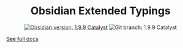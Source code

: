 <center>

# Obsidian Extended Typings

</center>

<div align="center">
    <a href="https://obsidian.md/changelog/2025-08-15-desktop-v1.9.9/"><img src="https://img.shields.io/badge/Obsidian_version-1.9.9_Catalyst-blue?logo=obsidian" alt="Obsidian version: 1.9.9 Catalyst"></a>
    <img src="https://img.shields.io/badge/Git_branch-release/obsidian--catalyst/1.9.9-red?logo=git" alt="Git branch: 1.9.9 Catalyst">
</div>

[See full docs](https://github.com/Fevol/obsidian-typings/blob/main/README.md)
